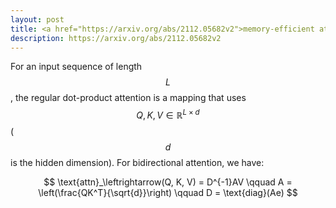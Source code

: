```yaml
---
layout: post
title: <a href="https://arxiv.org/abs/2112.05682v2">memory-efficient attention</a>
description: https://arxiv.org/abs/2112.05682v2
---
```


For an input sequence of length $$L$$, the regular dot-product attention is a mapping that uses $$Q, K, V \in \mathbb{R}^{L \times d}$$ ($$d$$ is the hidden dimension). For bidirectional attention, we have:

$$
\text{attn}_\leftrightarrow(Q, K, V) = D^{-1}AV \qquad A = \left(\frac{QK^T}{\sqrt{d}}\right) \qquad D = \text{diag}(Ae)
$$
